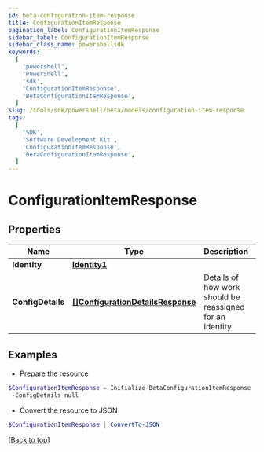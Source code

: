 ```yaml
---
id: beta-configuration-item-response
title: ConfigurationItemResponse
pagination_label: ConfigurationItemResponse
sidebar_label: ConfigurationItemResponse
sidebar_class_name: powershellsdk
keywords:
  [
    'powershell',
    'PowerShell',
    'sdk',
    'ConfigurationItemResponse',
    'BetaConfigurationItemResponse',
  ]
slug: /tools/sdk/powershell/beta/models/configuration-item-response
tags:
  [
    'SDK',
    'Software Development Kit',
    'ConfigurationItemResponse',
    'BetaConfigurationItemResponse',
  ]
---
```


# ConfigurationItemResponse

## Properties

| Name | Type | Description | Notes |
| --- | --- | --- | --- |
| **Identity** | [**Identity1**](identity1) |  | [optional] |
| **ConfigDetails** | [**[]ConfigurationDetailsResponse**](configuration-details-response) | Details of how work should be reassigned for an Identity | [optional] |

## Examples

- Prepare the resource

```powershell
$ConfigurationItemResponse = Initialize-BetaConfigurationItemResponse  -Identity null `
 -ConfigDetails null
```

- Convert the resource to JSON

```powershell
$ConfigurationItemResponse | ConvertTo-JSON
```

[[Back to top]](#)
